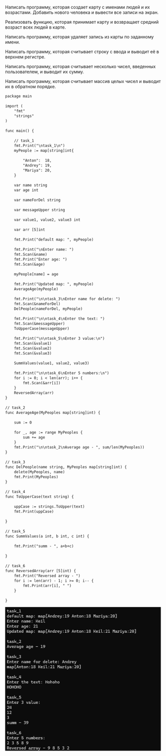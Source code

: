 Написать программу, которая создает карту с именами людей и их возрастами. Добавить нового человека и вывести все записи на экран.

Реализовать функцию, которая принимает карту и возвращает средний возраст всех людей в карте.

Написать программу, которая удаляет запись из карты по заданному имени.

Написать программу, которая считывает строку с ввода и выводит её в верхнем регистре.

Написать программу, которая считывает несколько чисел, введенных пользователем, и выводит их сумму.

Написать программу, которая считывает массив целых чисел и выводит их в обратном порядке.

```
package main

import (
	"fmt"
	"strings"
)

func main() {

	// task_1
	fmt.Print("\ntask_1\n")
	myPeople := map[string]int{

		"Anton":  18,
		"Andrey": 19,
		"Mariya": 20,
	}

	var name string
	var age int

	var nameForDel string

	var messageUpper string

	var value1, value2, value3 int

	var arr [5]int

	fmt.Print("default map: ", myPeople)

	fmt.Print("\nEnter name: ")
	fmt.Scan(&name)
	fmt.Print("Enter age: ")
	fmt.Scan(&age)

	myPeople[name] = age

	fmt.Print("Updated map: ", myPeople)
	AverageAge(myPeople)

	fmt.Print("\n\ntask_3\nEnter name for delete: ")
	fmt.Scan(&nameForDel)
	DelPeople(nameForDel, myPeople)

	fmt.Print("\n\ntask_4\nEnter the text: ")
	fmt.Scan(&messageUpper)
	ToUpperCase(messageUpper)

	fmt.Print("\n\ntask_5\nEnter 3 value:\n")
	fmt.Scan(&value1)
	fmt.Scan(&value2)
	fmt.Scan(&value3)

	SummValues(value1, value2, value3)

	fmt.Print("\n\ntask_6\nEnter 5 numbers:\n")
	for i := 0; i < len(arr); i++ {
		fmt.Scan(&arr[i])
	}
	ReversedArray(arr)
}

// task_2
func AverageAge(MyPeoples map[string]int) {

	sum := 0

	for _, age := range MyPeoples {
		sum += age
	}
	fmt.Print("\n\ntask_2\nAverage age - ", sum/len(MyPeoples))
}

// task_3
func DelPeople(name string, MyPeoples map[string]int) {
	delete(MyPeoples, name)
	fmt.Print(MyPeoples)
}

// task_4
func ToUpperCase(text string) {

	uppCase := strings.ToUpper(text)
	fmt.Print(uppCase)

}

// task_5
func SummValues(a int, b int, c int) {

	fmt.Print("summ - ", a+b+c)

}

// task_6
func ReversedArray(arr [5]int) {
	fmt.Print("Reversed array - ")
	for i := len(arr) - 1; i >= 0; i-- {
		fmt.Print(arr[i], " ")
	}

}
```

![Image alt](https://github.com/Reilna/4lab/blob/main/4lab/Снимок%20экрана%202024-11-11%20114834.png)
